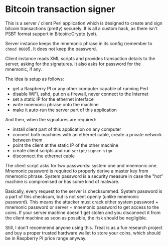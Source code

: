 # Bitcoin transaction signer

This is a server / client Perl application which is designed to create and sign
bitcoin transactions (pretty) securely. It is all a custom hack, as there isn't
PSBT format support in Bitcoin::Crypto (yet).

Server instance keeps the mnemonic phrase in its config (remember to `chmod
0600`!). It does not keep the password.

Client instance reads XML scripts and provides transaction details to the
server, asking for the signatures. It also asks for password for the mnemonic,
if any.

The idea is setup as follows:
- get a Raspberry PI or any other computer capable of running Perl
- disable WiFi, sshd, put on a firewall, never connect to the Internet
- set a static IP for the ethernet interface
- write mnemonic phrase onto the machine
- make it auto-run the server part of this application

And then, when the signatures are required:
- install client part of this application on any computer
- connect both machines with an ethernet cable, create a private network between them
- point the client at the static IP of the other machine
- create client scripts and run `script/signer sign`
- disconnect the ethernet cable

The client script asks for two passwords: system one and mnemonic one. Mnemonic
password is required to properly derive a master key from mnemonic phrase.
System password is a security measure in case the "hot" machine is compromised
or has some kind of malware.

Basically, every request to the server is checksummed. System password is a
part of this checksum, but is not sent openly (unlike mnemonic password). This
means the attacker must crack either system password + mnemonic password or
server + mnemonic password to get access to the coins. If your server
machine doesn't get stolen and you disconnect it from the client machine as
soon as possible, the risk should be negligible.

Still, I don't recommend anyone using this. Treat is as a fun research project
and buy a proper trusted hardware wallet to store your coins, which should be
in Raspberry PI price range anyway.

